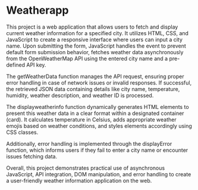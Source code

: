 # Weatherapp
This project is a web application that allows users to fetch and display current weather information for a specified city. It utilizes HTML, CSS, and JavaScript to create a responsive interface where users can input a city name. Upon submitting the form, JavaScript handles the event to prevent default form submission behavior, fetches weather data asynchronously from the OpenWeatherMap API using the entered city name and a pre-defined API key.

The getWeatherData function manages the API request, ensuring proper error handling in case of network issues or invalid responses. If successful, the retrieved JSON data containing details like city name, temperature, humidity, weather description, and weather ID is processed.

The displayweatherinfo function dynamically generates HTML elements to present this weather data in a clear format within a designated container (card). It calculates temperature in Celsius, adds appropriate weather emojis based on weather conditions, and styles elements accordingly using CSS classes.

Additionally, error handling is implemented through the displayError function, which informs users if they fail to enter a city name or encounter issues fetching data.

Overall, this project demonstrates practical use of asynchronous JavaScript, API integration, DOM manipulation, and error handling to create a user-friendly weather information application on the web.
